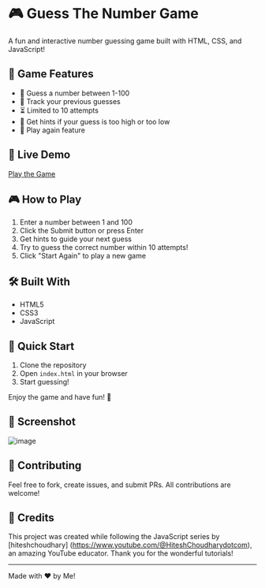 # 🎮 Guess The Number Game

A fun and interactive number guessing game built with HTML, CSS, and JavaScript!

## 🎯 Game Features

- 🔢 Guess a number between 1-100
- 📝 Track your previous guesses
- ⏳ Limited to 10 attempts
- 🎯 Get hints if your guess is too high or too low
- 🔄 Play again feature

## 🎪 Live Demo

[Play the Game](https://js-projects-roan.vercel.app/)

## 🎮 How to Play

1. Enter a number between 1 and 100
2. Click the Submit button or press Enter
3. Get hints to guide your next guess
4. Try to guess the correct number within 10 attempts!
5. Click "Start Again" to play a new game

## 🛠️ Built With

- HTML5
- CSS3
- JavaScript

## 🚀 Quick Start

1. Clone the repository
2. Open `index.html` in your browser
3. Start guessing!

Enjoy the game and have fun! 🎉

## 📸 Screenshot

![image](https://github.com/user-attachments/assets/38f6a2bd-267c-432b-a124-cdcd442d6d92)


## 🤝 Contributing

Feel free to fork, create issues, and submit PRs. All contributions are welcome!

## 🙏 Credits

This project was created while following the JavaScript series by [hiteshchoudhary] (https://www.youtube.com/@HiteshChoudharydotcom), an amazing YouTube educator. Thank you for the wonderful tutorials!

---

Made with ❤️ by Me!
